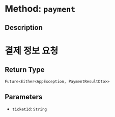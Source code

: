 # Method: `payment`

## Description

# 결제 정보 요청

## Return Type
`Future<Either<AppException, PaymentResultDto>>`

## Parameters

- `ticketId`: `String`
